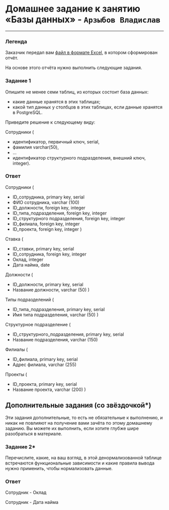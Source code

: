 # Домашнее задание к занятию «Базы данных» - `Арзыбов Владислав`


---
### Легенда

Заказчик передал вам [файл в формате Excel](https://github.com/netology-code/sdb-homeworks/blob/main/resources/hw-12-1.xlsx), в котором сформирован отчёт. 

На основе этого отчёта нужно выполнить следующие задания.

### Задание 1

Опишите не менее семи таблиц, из которых состоит база данных:

- какие данные хранятся в этих таблицах;
- какой тип данных у столбцов в этих таблицах, если данные хранятся в PostgreSQL.

Приведите решение к следующему виду:

Сотрудники (

- идентификатор, первичный ключ, serial,
- фамилия varchar(50),
- ...
- идентификатор структурного подразделения, внешний ключ, integer).

### Ответ

Сотрудники (

   - ID_сотрудника, primary key, serial
   - ФИО сотрудника, varchar (100)
   - ID_должности, foreign key, integer
   - ID_типа_подразделения, foreign key, integer
   - ID_структурного подразделения, foreign key, integer
   - ID_филиала, foreign key, integer
   - ID_проекта, foreign key, integer )

Ставка (

   - ID_ставки, primary key, serial
   - ID_сотрудника, foreign key, integer
   - Оклад, integer
   - Дата найма, date

Должности (

   - ID_должности, primary key, serial
   - Название должности, varchar (50) )

Типы подразделений (

   - ID_типа_подразделения, primary key, serial
   - Имя типа подразделения, varchar (50) )

Структурное подразделение (

   - ID_структурного_подразделения, primary key, serial
   - Название подразделения, varchar (150)

Филиалы (

   - ID_филиала, primary key, serial
   - Адрес филиала, varchar (255)

Проекты (

   - ID_проекта, primary key, serial
   - Название проекта, varchar (200) )


## Дополнительные задания (со звёздочкой*)
Эти задания дополнительные, то есть не обязательные к выполнению, и никак не повлияют на получение вами зачёта по этому домашнему заданию. Вы можете их выполнить, если хотите глубже шире разобраться в материале.


### Задание 2*

Перечислите, какие, на ваш взгляд, в этой денормализованной таблице встречаются функциональные зависимости и какие правила вывода нужно применить, чтобы нормализовать данные.

### Ответ
  
  Сотрудник - Оклад
  
  Сотрудник - Дата найма
